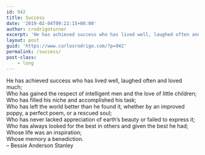 ```yaml
---
id: 942
title: Success
date: '2019-02-04T09:22:15+00:00'
author: crodrigoturner
excerpt: 'He has achieved success who has lived well, laughed often and loved much...'
layout: post
guid: 'https://www.carlosrodrigo.com/?p=942'
permalink: /success/
post-class:
    - long
---
```


He has achieved success who has lived well, laughed often and loved much;  
Who has gained the respect of intelligent men and the love of little children;  
Who has filled his niche and accomplished his task;  
Who has left the world better than he found it, whether by an improved poppy, a perfect poem, or a rescued soul;  
Who has never lacked appreciation of earth’s beauty or failed to express it;  
Who has always looked for the best in others and given the best he had;  
Whose life was an inspiration;  
Whose memory a benediction.  
– Bessie Anderson Stanley